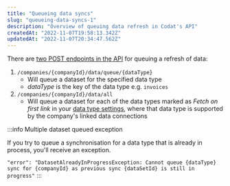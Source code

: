 ```yaml
---
title: "Queueing data syncs"
slug: "queueing-data-syncs-1"
description: "Overview of queuing data refresh in Codat's API"
createdAt: "2022-11-07T19:58:13.342Z"
updatedAt: "2022-11-07T20:34:47.562Z"
---
```


There are [two POST endpoints in the API](/codat-api#/operations/create--many-pull-operations) for queuing a refresh of data:

1. `/companies/{companyId}/data/queue/{dataType}`
   - Will queue a dataset for the specified data type
   - _dataType_ is the key of the data type e.g. `invoices`
2. `/companies/{companyId}/data/all`
   - Will queue a dataset for each of the data types marked as _Fetch on first link_ in your [data type settings](/core-conepts/data-type-settings), where that data type is supported by the company's linked data connections

:::info Multiple dataset queued exception

If you try to queue a synchronisation for a data type that is already in process, you'll receive an exception.

`"error": "DatasetAlreadyInProgressException: Cannot queue {dataType} sync for {companyId} as previous sync {dataSetId} is still in progress"`
:::
